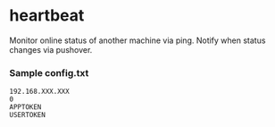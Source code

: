 # heartbeat

Monitor online status of another machine via ping. Notify when status changes via pushover.

### Sample config.txt
```
192.168.XXX.XXX
0
APPTOKEN
USERTOKEN
```

